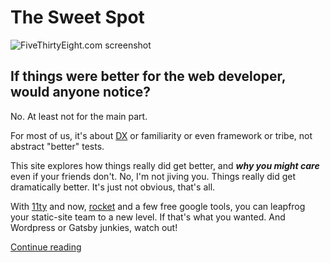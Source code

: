 
# The Sweet Spot

<img class="bordered" src="/_merged_assets/_static/images/webSweetSpot.svg" alt="FiveThirtyEight.com screenshot" />

## If things were better for the web developer, would anyone notice?

No. At least not for the main part.

For most of us, it's about [DX](https://medium.com/swlh/what-is-dx-developer-experience-401a0e44a9d9) or familiarity or even framework or tribe, not abstract "better" tests.

This site explores how things really did get better, and _**why you might care**_ even if your friends don't. No, I'm not jiving you. Things really did get dramatically better. It's just not obvious, that's all.

With [11ty](https://www.11ty.dev/) and now, [rocket](https://rocket.modern-web.dev/) and a few free google tools, you can leapfrog your static-site team to a new level. If that's what you wanted. And Wordpress or Gatsby junkies, watch out!

[Continue reading](/explore/)
